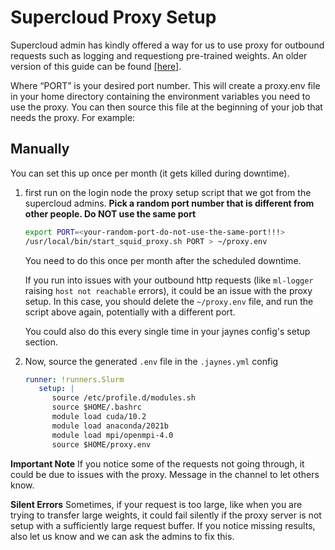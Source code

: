 # Supercloud Proxy Setup

Supercloud admin has kindly offered a way for us to use proxy for outbound requests such as logging and requestiong pre-trained weights. An older version of this guide can be found [[here]](proxy_setup.md).

Where “PORT” is your desired port number. This will create a proxy.env file in your home directory containing the environment variables you need to use the proxy. You can then source this file at the beginning of your job that needs the proxy. For example:

## Manually

You can set this up once per month (it gets killed during downtime).

1. first run on the login node the proxy setup script that we got from the supercloud admins. **Pick a random port number that is different from other people. Do NOT use the same port**

   ```bash
   export PORT=<your-random-port-do-not-use-the-same-port!!!>
   /usr/local/bin/start_squid_proxy.sh PORT > ~/proxy.env
   ```
   You need to do this once per month after the scheduled downtime.
   
   If you run into issues with your outbound http requests (like `ml-logger` raising `host not reachable` errors), it could be an issue with the proxy setup. In this case, you should delete the `~/proxy.env` file, and run the script above again, potentially with a different port.
   
   You could also do this every single time in your jaynes config's setup section.

2. Now, source the generated `.env` file in the `.jaynes.yml` config

   ```yaml
   runner: !runners.Slurm
      setup: |
         source /etc/profile.d/modules.sh
         source $HOME/.bashrc
         module load cuda/10.2
         module load anaconda/2021b
         module load mpi/openmpi-4.0
         source $HOME/proxy.env
   ```
   
**Important Note** If you notice some of the requests not going through, it could be due to issues with the proxy. 
Message in the channel to let others know.

**Silent Errors** Sometimes, if your request is too large, like when you are trying to transfer large weights, it 
could fail silently if the proxy server is not setup with a sufficiently large request buffer. If you notice missing
results, also let us know and we can ask the admins to fix this.
